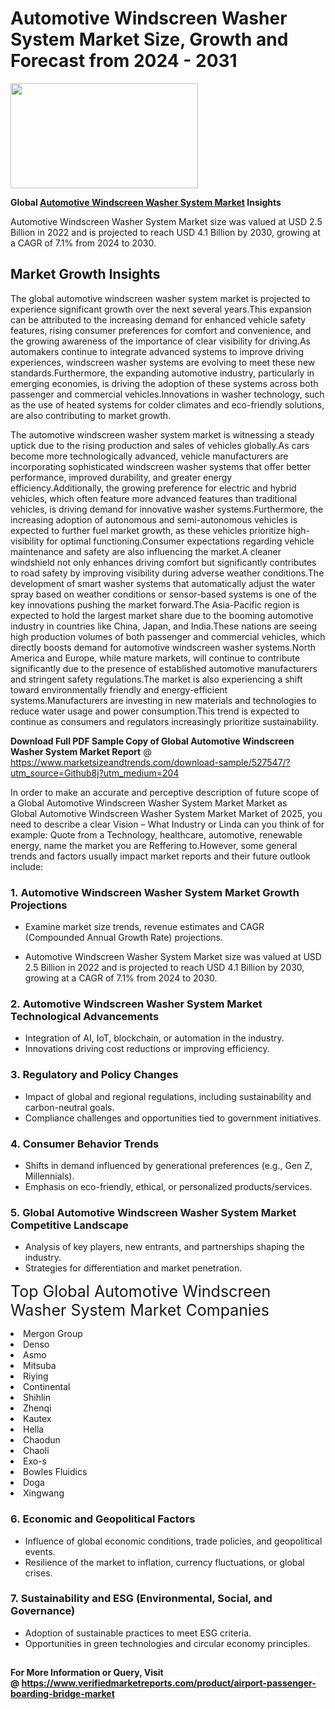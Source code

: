 <H1>Automotive Windscreen Washer System Market Size, Growth and Forecast from 2024 - 2031</H1><img class="aligncenter size-medium wp-image-584254" src="https://thirdeyenews.in/wp-content/uploads/2024/09/Global-Market-Research-300x168.jpeg" alt="" width="300" height="168" /><p><strong>Global&nbsp;<a href="https://www.marketsizeandtrends.com/download-sample/527547/?utm_source=Github8j?utm_medium=204">Automotive Windscreen Washer System Market</a> Insights</strong></p><p>Automotive Windscreen Washer System Market size was valued at USD 2.5 Billion in 2022 and is projected to reach USD 4.1 Billion by 2030, growing at a CAGR of 7.1% from 2024 to 2030.</p><p><h2>Market Growth Insights</h2> <p>The global automotive windscreen washer system market is projected to experience significant growth over the next several years.This expansion can be attributed to the increasing demand for enhanced vehicle safety features, rising consumer preferences for comfort and convenience, and the growing awareness of the importance of clear visibility for driving.As automakers continue to integrate advanced systems to improve driving experiences, windscreen washer systems are evolving to meet these new standards.Furthermore, the expanding automotive industry, particularly in emerging economies, is driving the adoption of these systems across both passenger and commercial vehicles.Innovations in washer technology, such as the use of heated systems for colder climates and eco-friendly solutions, are also contributing to market growth. </p> <p>The automotive windscreen washer system market is witnessing a steady uptick due to the rising production and sales of vehicles globally.As cars become more technologically advanced, vehicle manufacturers are incorporating sophisticated windscreen washer systems that offer better performance, improved durability, and greater energy efficiency.Additionally, the growing preference for electric and hybrid vehicles, which often feature more advanced features than traditional vehicles, is driving demand for innovative washer systems.Furthermore, the increasing adoption of autonomous and semi-autonomous vehicles is expected to further fuel market growth, as these vehicles prioritize high-visibility for optimal functioning.Consumer expectations regarding vehicle maintenance and safety are also influencing the market.A cleaner windshield not only enhances driving comfort but significantly contributes to road safety by improving visibility during adverse weather conditions.The development of smart washer systems that automatically adjust the water spray based on weather conditions or sensor-based systems is one of the key innovations pushing the market forward.The Asia-Pacific region is expected to hold the largest market share due to the booming automotive industry in countries like China, Japan, and India.These nations are seeing high production volumes of both passenger and commercial vehicles, which directly boosts demand for automotive windscreen washer systems.North America and Europe, while mature markets, will continue to contribute significantly due to the presence of established automotive manufacturers and stringent safety regulations.The market is also experiencing a shift toward environmentally friendly and energy-efficient systems.Manufacturers are investing in new materials and technologies to reduce water usage and power consumption.This trend is expected to continue as consumers and regulators increasingly prioritize sustainability.</p><p><span class=""><strong>Download Full PDF Sample Copy of Global Automotive Windscreen Washer System Market Report</strong> @ <a href="https://www.marketsizeandtrends.com/download-sample/527547/?utm_source=Github8j?utm_medium=204" target="_blank">https://www.marketsizeandtrends.com/download-sample/527547/?utm_source=Github8j?utm_medium=204</a></span></p><p>In order to make an accurate and perceptive description of future scope of a Global&nbsp;Automotive Windscreen Washer System Market Market as Global&nbsp;Automotive Windscreen Washer System Market Market of 2025, you need to describe a clear Vision &ndash; What Industry or Linda can you think of for example: Quote from a Technology, healthcare, automotive, renewable energy, name the market you are Reffering to.However, some general trends and factors usually impact market reports and their future outlook include:</p><h3>1.&nbsp;<strong>Automotive Windscreen Washer System Market Growth Projections</strong></h3><ul><li>Examine market size trends, revenue estimates and CAGR (Compounded Annual Growth Rate) projections.</li><li><p>Automotive Windscreen Washer System Market size was valued at USD 2.5 Billion in 2022 and is projected to reach USD 4.1 Billion by 2030, growing at a CAGR of 7.1% from 2024 to 2030.</p></li></ul><h3>2.&nbsp;<strong>Automotive Windscreen Washer System Market Technological Advancements</strong></h3><ul><li>Integration of AI, IoT, blockchain, or automation in the industry.</li><li>Innovations driving cost reductions or improving efficiency.</li></ul><h3>3.&nbsp;<strong>Regulatory and Policy Changes</strong></h3><ul><li>Impact of global and regional regulations, including sustainability and carbon-neutral goals.</li><li>Compliance challenges and opportunities tied to government initiatives.</li></ul><h3>4.&nbsp;<strong>Consumer Behavior Trends</strong></h3><ul><li>Shifts in demand influenced by generational preferences (e.g., Gen Z, Millennials).</li><li>Emphasis on eco-friendly, ethical, or personalized products/services.</li></ul><h3>5.&nbsp;<strong>Global Automotive Windscreen Washer System Market Competitive Landscape</strong></h3><ul><li>Analysis of key players, new entrants, and partnerships shaping the industry.</li><li>Strategies for differentiation and market penetration.</li></ul><p data-pm-slice="1 1 []"><span style="color: inherit; font-family: inherit; font-size: 25px;">Top Global Automotive Windscreen Washer System Market Companies</span></p><div class="" data-test-id=""><p><li>Mergon Group</li><li> Denso</li><li> Asmo</li><li> Mitsuba</li><li> Riying</li><li> Continental</li><li> Shihlin</li><li> Zhenqi</li><li> Kautex</li><li> Hella</li><li> Chaodun</li><li> Chaoli</li><li> Exo-s</li><li> Bowles Fluidics</li><li> Doga</li><li> Xingwang</li></p></div><h3>6.&nbsp;<strong>Economic and Geopolitical Factors</strong></h3><ul><li>Influence of global economic conditions, trade policies, and geopolitical events.</li><li>Resilience of the market to inflation, currency fluctuations, or global crises.</li></ul><h3>7.&nbsp;<strong>Sustainability and ESG (Environmental, Social, and Governance)</strong></h3><ul><li>Adoption of sustainable practices to meet ESG criteria.</li><li>Opportunities in green technologies and circular economy principles.</li></ul><h2><strong style="font-size: 14px;">For More Information or Query, Visit @&nbsp;</strong><a style="background-color: #ffffff; font-size: 14px;" href="https://www.marketsizeandtrends.com/report/automotive-windscreen-washer-system-market/" target="_blank">https://www.verifiedmarketreports.com/product/airport-passenger-boarding-bridge-market</a></h2>